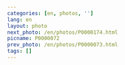 ```yaml
---
categories: [en, photos, '']
lang: en
layout: photo
next_photo: /en/photos/P0000174.html
picname: P0000072
prev_photo: /en/photos/P0000073.html
tags: []
---
```

